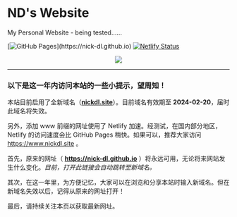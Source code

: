 # ND's Website

My Personal Website - being tested......

[![GitHub Pages](https://img.shields.io/badge/GitHub-Pages-blue?logo="GitHub"&style="flat")](https://nick-dl.github.io)
[![Netlify Status](https://api.netlify.com/api/v1/badges/841507c1-6860-401e-b646-0523d0575531/deploy-status)](https://www.nickdl.site)

<p align="center"> 
         <img src="https://user-images.githubusercontent.com/106737278/213456453-bdcd0029-2b4e-491a-b5e9-d74426922977.svg"/>
</p>

----------

### 以下是这一年内访问本站的一些小提示，望周知！

本站目前启用了全新域名（[**nickdl.site**](https://nickdl.site)）。目前域名有效期至 
 **2024-02-20**，届时此域名将失效。

另外，添加 www 前缀的网址使用了 Netlify 加速。经测试，在国内部分地区，Netlify 的访问速度会比 GitHub Pages 稍快。如果可以，推荐大家访问 https://www.nickdl.site  。

首先，原来的网址（ **https://nick-dl.github.io** ）将永远可用，无论将来网站发生什么变化。*目前，打开此链接会自动跳转至新域名。*

其次，在这一年里，为方便记忆，大家可以在浏览和分享本站时输入新域名。但在新域名失效以后，记得从原来的网址打开！

最后，请持续关注本页以获取最新网址。

